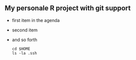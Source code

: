 ## My personale R project with git support

* first item in the agenda
* second item
* and so forth

  ```{bash}
  cd $HOME
  ls -la .ssh
  ```
